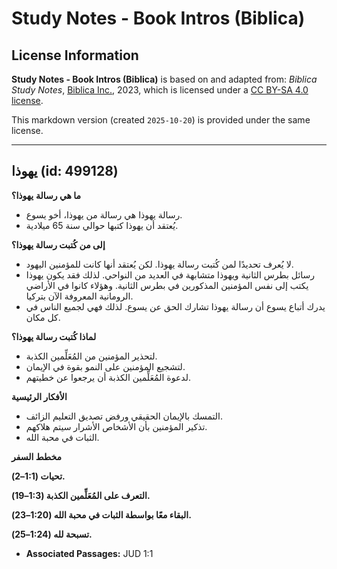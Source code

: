 # Study Notes - Book Intros (Biblica)

## License Information

**Study Notes - Book Intros (Biblica)** is based on and adapted from: _Biblica Study Notes_, [Biblica Inc.](https://www.biblica.com/), 2023, which is licensed under a [CC BY-SA 4.0 license](https://creativecommons.org/licenses/by-sa/4.0/legalcode.en).

This markdown version (created `2025-10-20`) is provided under the same license.



--------------------------------

## يهوذا (id: 499128)

**ما هي رسالة** **يهوذا؟**

* رسالة يهوذا هي رسالة من يهوذا، أخو يسوع.
* يُعتقد أن يهوذا كتبها حوالي سنة 65 ميلادية.

**إلى من كُتبت رسالة يهوذا؟**

* لا يُعرف تحديدًا لمن كُتبت رسالة يهوذا. لكن يُعتقد أنها كانت للمؤمنين اليهود.
* رسائل بطرس الثانية ويهوذا متشابهة في العديد من النواحي. لذلك فقد يكون يهوذا يكتب إلى نفس المؤمنين المذكورين في بطرس الثانية. وهؤلاء كانوا في الأراضي الرومانية المعروفة الآن بتركيا.
* يدرك أتباع يسوع أن رسالة يهوذا تشارك الحق عن يسوع. لذلك فهي لجميع الناس في كل مكان.

**لماذا كُتبت رسالة يهوذا؟**

* لتحذير المؤمنين من المُعَلِّمين الكذبة.
* لتشجيع المؤمنين على النمو بقوة في الإيمان.
* لدعوة المُعَلِّمين الكذبة أن يرجعوا عن خطيتهم.

**الأفكار الرئيسية**

* التمسك بالإيمان الحقيقي ورفض تصديق التعليم الزائف.
* تذكير المؤمنين بأن الأشخاص الأشرار سيتم هلاكهم.
* الثبات في محبة الله.

**مخطط السفر**

**تحيات (1:1–2\).**

**التعرف على المُعَلِّمين الكذبة (1:3–19\).**

**البقاء معًا بواسطة الثبات في محبة الله (1:20–23\).**

**تسبحة لله (1:24–25\).**

* **Associated Passages:** JUD 1:1

